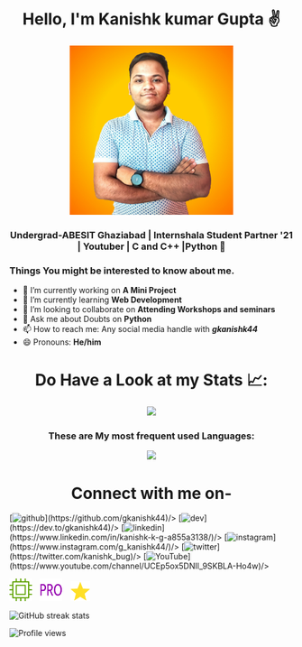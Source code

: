 <h1 align="center">Hello, I'm Kanishk kumar Gupta ✌️</h1>
<p align="center">
  <img width="290" height="300" src="https://github.com/gkanishk44/gkanishk44/blob/main/images/kkansi.jpg">
</p>
<h3 align="center">Undergrad-ABESIT Ghaziabad | Internshala Student Partner '21 | Youtuber | C and C++ |Python 🐍</h3>

### Things You might be interested to know about me.

- 🔭 I’m currently working on **A Mini Project** 
- 🌱 I’m currently learning **Web Development** 
- 👯 I’m looking to collaborate on **Attending Workshops and seminars** 
- 💬 Ask me about Doubts on **Python** 
- 📫 How to reach me: Any social media handle with ***gkanishk44***  
- 😄 Pronouns: **He/him** 

  
 <h1 align="center">Do Have a Look at my Stats 📈:</h1>
<p align="center">
<img src="https://github-readme-stats.vercel.app/api?username=gkanishk44&count_private=true&theme=algolia" />
</p>

<h3 align="center">These are My most frequent used Languages:</h3>

<p align="center">
  <img src="https://github-readme-stats.vercel.app/api/top-langs/?username=gkanishk44" />
  </p>


<h1 align="center">Connect with me on- </h1> 
[<img src='https://cdn.jsdelivr.net/npm/simple-icons@3.0.1/icons/github.svg' alt='github' height='40'>](https://github.com/gkanishk44)/>  [<img src='https://cdn.jsdelivr.net/npm/simple-icons@3.0.1/icons/dev-dot-to.svg' alt='dev' height='40'>](https://dev.to/gkanishk44)/>  [<img src='https://cdn.jsdelivr.net/npm/simple-icons@3.0.1/icons/linkedin.svg' alt='linkedin' height='40'>](https://www.linkedin.com/in/kanishk-k-g-a855a3138/)/>  [<img src='https://cdn.jsdelivr.net/npm/simple-icons@3.0.1/icons/instagram.svg' alt='instagram' height='40'>](https://www.instagram.com/g_kanishk44/)/>  [<img src='https://cdn.jsdelivr.net/npm/simple-icons@3.0.1/icons/twitter.svg' alt='twitter' height='40'>](https://twitter.com/kanishk_bug)/>  [<img src='https://cdn.jsdelivr.net/npm/simple-icons@3.0.1/icons/youtube.svg' alt='YouTube' height='40'>](https://www.youtube.com/channel/UCEp5ox5DNIl_9SKBLA-Ho4w)/>  
 


<a href='https://docs.github.com/en/developers'><img src='https://raw.githubusercontent.com/acervenky/animated-github-badges/master/assets/devbadge.gif' width='40' height='40'></a> <a href='https://github.com/pricing'><img src='https://raw.githubusercontent.com/acervenky/animated-github-badges/master/assets/pro.gif' width='40' height='40'></a> <a href='https://stars.github.com/'><img src='https://raw.githubusercontent.com/acervenky/animated-github-badges/master/assets/starbadge.gif' width='35' height='35'></a> 

![GitHub streak stats](https://github-readme-streak-stats.herokuapp.com/?user=gkanishk44)  

![Profile views](https://gpvc.arturio.dev/gkanishk44)  
